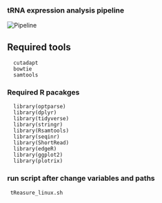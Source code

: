 
### tRNA expression analysis pipeline
![Pipeline](./bioexpress_pipeline.png)
## Required tools
~~~  
  cutadapt
  bowtie
  samtools
~~~
### Required R pacakges  
~~~   
  library(optparse)  
  library(dplyr) 
  library(tidyverse)  
  library(stringr)  
  library(Rsamtools)  
  library(seqinr)  
  library(ShortRead)  
  library(edgeR)  
  library(ggplot2)  
  library(plotrix)   
~~~

### run script after change variables and paths
~~~
 tReasure_linux.sh
~~~
